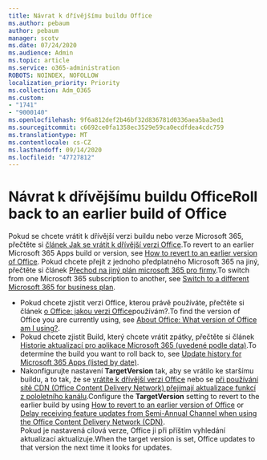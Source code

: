 ```yaml
---
title: Návrat k dřívějšímu buildu Office
ms.author: pebaum
author: pebaum
manager: scotv
ms.date: 07/24/2020
ms.audience: Admin
ms.topic: article
ms.service: o365-administration
ROBOTS: NOINDEX, NOFOLLOW
localization_priority: Priority
ms.collection: Adm_O365
ms.custom:
- "1741"
- "9000140"
ms.openlocfilehash: 9f6a812def2b46bf32d836781d0336aea5ba3ed1
ms.sourcegitcommit: c6692ce0fa1358ec3529e59ca0ecdfdea4cdc759
ms.translationtype: MT
ms.contentlocale: cs-CZ
ms.lasthandoff: 09/14/2020
ms.locfileid: "47727812"
---
```

# <a name="roll-back-to-an-earlier-build-of-office"></a><span data-ttu-id="129e6-102">Návrat k dřívějšímu buildu Office</span><span class="sxs-lookup"><span data-stu-id="129e6-102">Roll back to an earlier build of Office</span></span>

<span data-ttu-id="129e6-103">Pokud se chcete vrátit k dřívější verzi buildu nebo verze Microsoft 365, přečtěte si [článek Jak se vrátit k dřívější verzi Office](https://support.microsoft.com/help/2770432/how-to-revert-to-an-earlier-version-of-office-2013-or-office-2016-clic).</span><span class="sxs-lookup"><span data-stu-id="129e6-103">To revert to an earlier Microsoft 365 Apps build or version, see [How to revert to an earlier version of Office](https://support.microsoft.com/help/2770432/how-to-revert-to-an-earlier-version-of-office-2013-or-office-2016-clic).</span></span> <span data-ttu-id="129e6-104">Pokud chcete přejít z jednoho předplatného Microsoft 365 na jiný, přečtěte si článek  [Přechod na jiný plán microsoft 365 pro firmy](https://docs.microsoft.com/office365/admin/subscriptions-and-billing/switch-to-a-different-plan).</span><span class="sxs-lookup"><span data-stu-id="129e6-104">To switch from one Microsoft 365 subscription to another, see  [Switch to a different Microsoft 365 for business plan](https://docs.microsoft.com/office365/admin/subscriptions-and-billing/switch-to-a-different-plan).</span></span>

- <span data-ttu-id="129e6-105">Pokud chcete zjistit verzi Office, kterou právě používáte, přečtěte si článek [o Office: jakou verzi Office](https://support.office.com/article/about-office-what-version-of-office-am-i-using-932788b8-a3ce-44bf-bb09-e334518b8b19)používám?.</span><span class="sxs-lookup"><span data-stu-id="129e6-105">To find the version of Office you are currently using, see [About Office: What version of Office am I using?](https://support.office.com/article/about-office-what-version-of-office-am-i-using-932788b8-a3ce-44bf-bb09-e334518b8b19).</span></span>
- <span data-ttu-id="129e6-106">Pokud chcete zjistit Build, který chcete vrátit zpátky, přečtěte si článek [Historie aktualizací pro aplikace Microsoft 365 (uvedené podle data)](https://docs.microsoft.com/officeupdates/update-history-office365-proplus-by-date?redirectSourcePath=%252fen-us%252farticle%252fae942449-1fca-4484-898b-a933ea23def7).</span><span class="sxs-lookup"><span data-stu-id="129e6-106">To determine the build you want to roll back to, see [Update history for Microsoft 365 Apps (listed by date)](https://docs.microsoft.com/officeupdates/update-history-office365-proplus-by-date?redirectSourcePath=%252fen-us%252farticle%252fae942449-1fca-4484-898b-a933ea23def7).</span></span>
- <span data-ttu-id="129e6-107">Nakonfigurujte nastavení **TargetVersion** tak, aby se vrátilo ke staršímu buildu, a to tak, že se [vrátíte k dřívější verzi Office](https://support.microsoft.com/help/2770432/how-to-revert-to-an-earlier-version-of-office-2013-or-office-2016-clic) nebo se [při používání sítě CDN (Office Content Delivery Network) přejímají aktualizace funkcí z pololetního kanálu](https://docs.microsoft.com/deployoffice/delay-receiving-feature-updates-from-deferred-channel-for-office-365-proplus#delay-receiving-feature-updates-from-semi-annual-channel-when-using-the-office-content-delivery-network-cdn).</span><span class="sxs-lookup"><span data-stu-id="129e6-107">Configure the **TargetVersion** setting to revert to the earlier build by using [How to revert to an earlier version of Office](https://support.microsoft.com/help/2770432/how-to-revert-to-an-earlier-version-of-office-2013-or-office-2016-clic) or [Delay receiving feature updates from Semi-Annual Channel when using the Office Content Delivery Network (CDN)](https://docs.microsoft.com/deployoffice/delay-receiving-feature-updates-from-deferred-channel-for-office-365-proplus#delay-receiving-feature-updates-from-semi-annual-channel-when-using-the-office-content-delivery-network-cdn).</span></span></br>
    <span data-ttu-id="129e6-108">Pokud je nastavená cílová verze, Office ji při příštím vyhledání aktualizací aktualizuje.</span><span class="sxs-lookup"><span data-stu-id="129e6-108">When the target version is set, Office updates to that version the next time it looks for updates.</span></span>